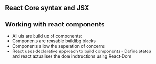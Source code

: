 ## React Core syntax and JSX
## Working with react components
* All uis are build up of components:
* Components are reusable buildibg blocks
* Components allow the seperation of concerns 
* React uses declarative approach to build components - Define states and react actualises the dom indtructions using React-Dom
